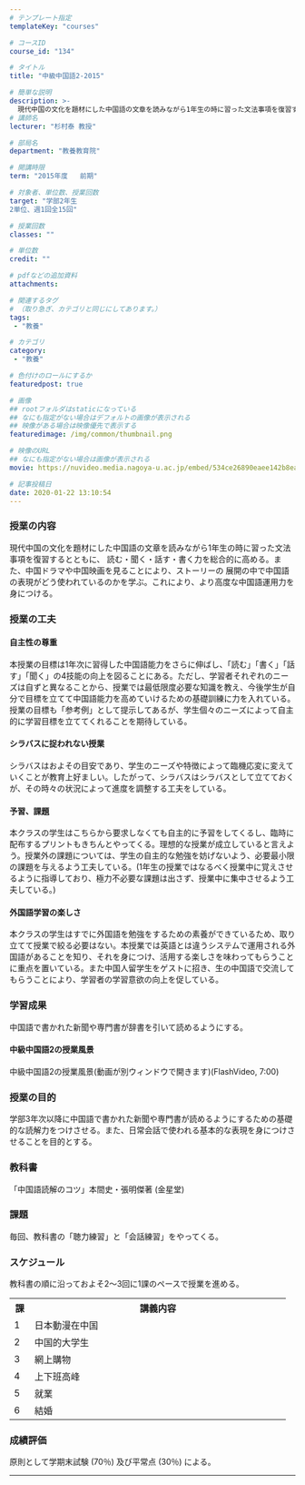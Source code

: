 ```yaml
---
# テンプレート指定
templateKey: "courses"

# コースID
course_id: "134"

# タイトル
title: "中級中国語2-2015"

# 簡単な説明
description: >-
  現代中国の文化を題材にした中国語の文章を読みながら1年生の時に習った文法事項を復習するとともに、 読む・聞く・話す・書く力を総合的に高める。また、中国ドラマや中国映画を見ることにより、ストーリーの 展開の中で中国語の表現がどう使われているのかを学ぶ。これにより、より高度な中国語運用力を身につける。 ...
# 講師名
lecturer: "杉村泰 教授"

# 部局名
department: "教養教育院"

# 開講時限
term: "2015年度	前期"

# 対象者、単位数、授業回数
target: "学部2年生
2単位、週1回全15回"

# 授業回数
classes: ""

# 単位数
credit: ""

# pdfなどの追加資料
attachments:

# 関連するタグ
# （取り急ぎ、カテゴリと同じにしてあります。）
tags:
 - "教養"

# カテゴリ
category:
 - "教養"

# 色付けのロールにするか
featuredpost: true

# 画像
## rootフォルダはstaticになっている
## なにも指定がない場合はデフォルトの画像が表示される
## 映像がある場合は映像優先で表示する
featuredimage: /img/common/thumbnail.png

# 映像のURL
## なにも指定がない場合は画像が表示される
movie: https://nuvideo.media.nagoya-u.ac.jp/embed/534ce26890eaee142b8eaa4f50f0c81edcf62c49

# 記事投稿日
date: 2020-01-22 13:10:54
---
```


### 授業の内容

現代中国の文化を題材にした中国語の文章を読みながら1年生の時に習った文法事項を復習するとともに、 読む・聞く・話す・書く力を総合的に高める。また、中国ドラマや中国映画を見ることにより、ストーリーの 展開の中で中国語の表現がどう使われているのかを学ぶ。これにより、より高度な中国語運用力を身につける。


### 授業の工夫

#### 自主性の尊重

本授業の目標は1年次に習得した中国語能力をさらに伸ばし、「読む」「書く」「話す」「聞く」の4技能の向上を図ることにある。ただし、学習者それぞれのニーズは自ずと異なることから、授業では最低限度必要な知識を教え、今後学生が自分で目標を立てて中国語能力を高めていけるための基礎訓練に力を入れている。授業の目標も「参考例」として提示してあるが、学生個々のニーズによって自主的に学習目標を立ててくれることを期待している。

#### シラバスに捉われない授業

シラバスはおよその目安であり、学生のニーズや特徴によって臨機応変に変えていくことが教育上好ましい。したがって、シラバスはシラバスとして立てておくが、その時々の状況によって進度を調整する工夫をしている。

#### 予習、課題

本クラスの学生はこちらから要求しなくても自主的に予習をしてくるし、臨時に配布するプリントもきちんとやってくる。理想的な授業が成立していると言えよう。授業外の課題については、学生の自主的な勉強を妨げないよう、必要最小限の課題を与えるよう工夫している。(1年生の授業ではなるべく授業中に覚えさせるように指導しており、極力不必要な課題は出さず、授業中に集中させるよう工夫している。)

#### 外国語学習の楽しさ

本クラスの学生はすでに外国語を勉強をするための素養ができているため、取り立てて授業で絞る必要はない。本授業では英語とは違うシステムで運用される外国語があることを知り、それを身につけ、活用する楽しさを味わってもらうことに重点を置いている。また中国人留学生をゲストに招き、生の中国語で交流してもらうことにより、学習者の学習意欲の向上を促している。

### 学習成果

中国語で書かれた新聞や専門書が辞書を引いて読めるようにする。

#### 中級中国語2の授業風景

中級中国語2の授業風景(動画が別ウィンドウで開きます)(FlashVideo, 7:00)





### 授業の目的

学部3年次以降に中国語で書かれた新聞や専門書が読めるようにするための基礎的な読解力をつけさせる。また、日常会話で使われる基本的な表現を身につけさせることを目的とする。

### 教科書

「中国語読解のコツ」本間史・張明傑著 (金星堂)

### 課題

毎回、教科書の「聴力練習」と「会話練習」をやってくる。


<h3>スケジュール</h3>

<table class="basic" width="455">

<p>
教科書の順に沿っておよそ2〜3回に1課のペースで授業を進める。
</p>


<tr>
<th width="20" class="center">課</th>
<th width="435" class="center">講義内容</th>
</tr>

<tr>
<td class="center">1</td>
<td>日本動漫在中国</td>
</tr>

<tr>
<td class="center">2</td>
<td>中国的大学生</td>
</tr>

<tr>
<td class="center">3</td>
<td>網上購物</td>
</tr>

<tr>
<td class="center">4</td>
<td>上下班高峰</td>
</tr>

<tr>
<td class="center">5</td>
<td>就業</td>
</tr>

<tr>
<td class="center">6</td>
<td>結婚</td>
</tr>

</table>








### 成績評価

原則として学期末試験 (70％) 及び平常点 (30％) による。



-----